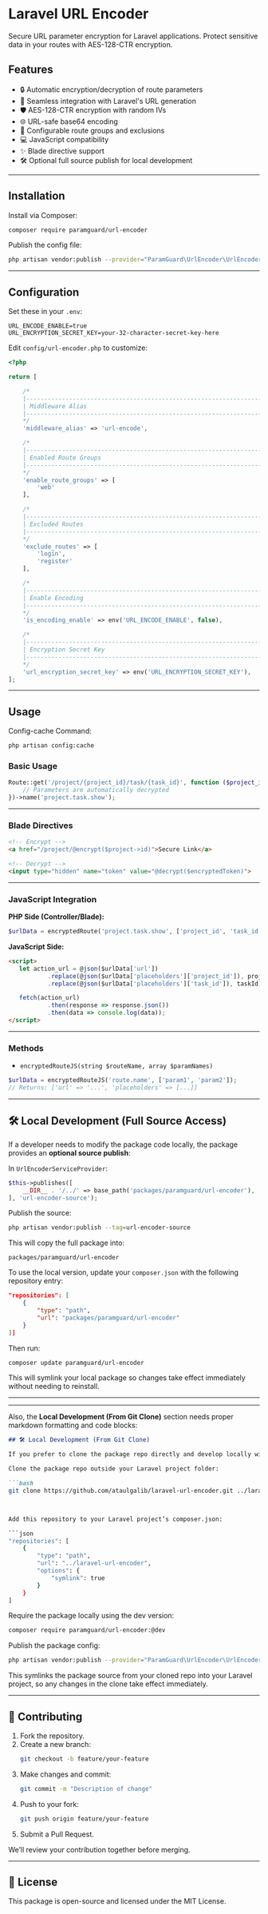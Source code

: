 
# Laravel URL Encoder

Secure URL parameter encryption for Laravel applications. Protect sensitive data in your routes with AES-128-CTR encryption.

## Features

- 🔒 Automatic encryption/decryption of route parameters
- 🔄 Seamless integration with Laravel's URL generation
- 🛡️ AES-128-CTR encryption with random IVs
- 🌐 URL-safe base64 encoding
- 🚦 Configurable route groups and exclusions
- 💻 JavaScript compatibility
- ✨ Blade directive support
- 🛠 Optional full source publish for local development

---

## Installation

Install via Composer:

```bash
composer require paramguard/url-encoder
```

Publish the config file:

```bash
php artisan vendor:publish --provider="ParamGuard\UrlEncoder\UrlEncoderServiceProvider" --tag="url-encoder-config"
```

---

## Configuration

Set these in your `.env`:

```dotenv
URL_ENCODE_ENABLE=true
URL_ENCRYPTION_SECRET_KEY=your-32-character-secret-key-here
```

Edit `config/url-encoder.php` to customize:

```php
<?php

return [

    /*
    |--------------------------------------------------------------------------
    | Middleware Alias
    |--------------------------------------------------------------------------
    */
    'middleware_alias' => 'url-encode',

    /*
    |--------------------------------------------------------------------------
    | Enabled Route Groups
    |--------------------------------------------------------------------------
    */
    'enable_route_groups' => [
        'web'
    ],

    /*
    |--------------------------------------------------------------------------
    | Excluded Routes
    |--------------------------------------------------------------------------
    */
    'exclude_routes' => [
        'login',
        'register'
    ],

    /*
    |--------------------------------------------------------------------------
    | Enable Encoding
    |--------------------------------------------------------------------------
    */
    'is_encoding_enable' => env('URL_ENCODE_ENABLE', false),

    /*
    |--------------------------------------------------------------------------
    | Encryption Secret Key
    |--------------------------------------------------------------------------
    */
    'url_encryption_secret_key' => env('URL_ENCRYPTION_SECRET_KEY'),
];
```

---

## Usage

Config-cache Command:

```bash
php artisan config:cache
```

### Basic Usage

```php
Route::get('/project/{project_id}/task/{task_id}', function ($project_id, $task_id) {
    // Parameters are automatically decrypted
})->name('project.task.show');
```

---

### Blade Directives

```html
<!-- Encrypt -->
<a href="/project/@encrypt($project->id)">Secure Link</a>

<!-- Decrypt -->
<input type="hidden" name="token" value="@decrypt($encryptedToken)">
```

---

### JavaScript Integration

**PHP Side (Controller/Blade):**
```php
$urlData = encryptedRoute('project.task.show', ['project_id', 'task_id']);
```

**JavaScript Side:**
```html
<script>
   let action_url = @json($urlData['url'])
           .replace(@json($urlData['placeholders']['project_id']), projectId)
           .replace(@json($urlData['placeholders']['task_id']), taskId);

   fetch(action_url)
           .then(response => response.json())
           .then(data => console.log(data));
</script>
```

---

### Methods

- `encryptedRouteJS(string $routeName, array $paramNames)`

```php
$urlData = encryptedRouteJS('route.name', ['param1', 'param2']);
// Returns: ['url' => '...', 'placeholders' => [...]]
```

---

## 🛠 Local Development (Full Source Access)

If a developer needs to modify the package code locally, the package provides an **optional source publish**:

In `UrlEncoderServiceProvider`:
```php
$this->publishes([
    __DIR__ . '/../' => base_path('packages/paramguard/url-encoder'),
], 'url-encoder-source');
```

Publish the source:
```bash
php artisan vendor:publish --tag=url-encoder-source
```

This will copy the full package into:
```
packages/paramguard/url-encoder
```

To use the local version, update your `composer.json` with the following repository entry:

```json
"repositories": [
    {
        "type": "path",
        "url": "packages/paramguard/url-encoder"
    }
]]
```

Then run:

```bash
composer update paramguard/url-encoder
```

This will symlink your local package so changes take effect immediately without needing to reinstall.

---


---

Also, the **Local Development (From Git Clone)** section needs proper markdown formatting and code blocks:

```markdown
## 🛠 Local Development (From Git Clone)

If you prefer to clone the package repo directly and develop locally with a symlink:

Clone the package repo outside your Laravel project folder:

```bash
git clone https://github.com/ataulgalib/laravel-url-encoder.git ../laravel-url-encoder



Add this repository to your Laravel project’s composer.json:

```json
"repositories": [
    {
        "type": "path",
        "url": "../laravel-url-encoder",
        "options": {
            "symlink": true
        }
    }
]
```


Require the package locally using the dev version:

```bash
composer require paramguard/url-encoder:@dev
```


Publish the package config:

```bash
php artisan vendor:publish --provider="ParamGuard\UrlEncoder\UrlEncoderServiceProvider" --tag="url-encoder-config"
```

This symlinks the package source from your cloned repo into your Laravel project, so any changes in the clone take effect immediately.

---

## 🤝 Contributing

1. Fork the repository.
2. Create a new branch:
   ```bash
   git checkout -b feature/your-feature
   ```
3. Make changes and commit:
   ```bash
   git commit -m "Description of change"
   ```
4. Push to your fork:
   ```bash
   git push origin feature/your-feature
   ```
5. Submit a Pull Request.

We’ll review your contribution together before merging.

---

## 📄 License

This package is open-source and licensed under the MIT License.
